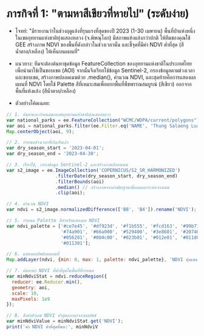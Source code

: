 # ภารกิจที่ 1: "ตามหาสีเขียวที่หายไป" (ระดับง่าย)
- โจทย์: "มีรายงานว่าในช่วงฤดูแล้งที่รุนแรงที่สุดของปี 2023 (1-30 เมษายน) พื้นที่ป่าแห่งหนึ่งในเขตอุทยานแห่งชาติทุ่งแสลงหลวง (จ.พิษณุโลก) มีสภาพแห้งแล้งกว่าปกติ ให้ทีมของคุณใช้ GEE สร้างภาพ NDVI ของพื้นที่ดังกล่าวในช่วงเวลานั้น และชี้จุดที่มีค่า NDVI ต่ำที่สุด (สีน้ำตาล/เหลือง) ให้เห็นบนแผนที่"

- แนวทาง: ทีมจะต้องค้นหาชุดข้อมูล FeatureCollection ของอุทยานแห่งชาติในประเทศไทย เพื่อนำมาใช้เป็นขอบเขต (AOI) จากนั้นจึงเรียกใช้ข้อมูล Sentinel-2, กรองข้อมูลตามช่วงเวลาและขอบเขต, สร้างภาพปลอดเมฆด้วย .median(), คำนวณ NDVI, และสุดท้ายคือการแสดงผลแผนที่ NDVI โดยใช้ Palette สีที่เหมาะสมเพื่อแยกพื้นที่พืชพรรณสมบูรณ์ (สีเขียว) ออกจากพื้นที่แห้งแล้ง (สีน้ำตาล/เหลือง)

- ตัวอย่างโค้ดเฉลย:

```js
// 1. ค้นหาและกำหนดขอบเขตอุทยานแห่งชาติทุ่งแสลงหลวง
var national_parks = ee.FeatureCollection("WCMC/WDPA/current/polygons");
var aoi = national_parks.filter(ee.Filter.eq('NAME', 'Thung Salaeng Luang'));
Map.centerObject(aoi, 9);

// 2. กำหนดช่วงเวลาที่เกิดภัยแล้ง
var dry_season_start = '2023-04-01';
var dry_season_end = '2023-04-30';

// 3. เรียกใช้, กรองข้อมูล Sentinel-2 และสร้างภาพปลอดเมฆ
var s2_image = ee.ImageCollection('COPERNICUS/S2_SR_HARMONIZED')
                  .filterDate(dry_season_start, dry_season_end)
                  .filterBounds(aoi)
                  .median() // สร้างภาพจากค่ามัธยฐานเพื่อลดผลกระทบจากเมฆ
                  .clip(aoi);

// 4. คำนวณ NDVI
var ndvi = s2_image.normalizedDifference(['B8', 'B4']).rename('NDVI');

// 5. กำหนด Palette สีสำหรับแสดงผล NDVI
var ndvi_palette = ['#ce7e45', '#df923d', '#f1b555', '#fcd163', '#99b718',
                    '#74a901', '#66a000', '#529400', '#3e8601', '#207401',
                    '#056201', '#004c00', '#023b01', '#012e01', '#011d01',
                    '#011301'];

// 6. แสดงผลลัพธ์บนแผนที่
Map.addLayer(ndvi, {min: 0, max: 1, palette: ndvi_palette}, 'NDVI ทุ่งแสลงหลวง (เม.ย. 2023)');

// 7. ค้นหาค่า NDVI ที่ต่ำที่สุดในพื้นที่ที่กำหนด
var minNdviStat = ndvi.reduceRegion({
  reducer: ee.Reducer.min(),
  geometry: aoi,
  scale: 10,
  maxPixels: 1e9
});

// 8. ดึงค่าตัวเลข NDVI ต่ำสุดออกมาจากผลลัพธ์
var minNdviValue = minNdviStat.get('NDVI');
print('ค่า NDVI ต่ำที่สุดที่พบ:', minNdviV

```
